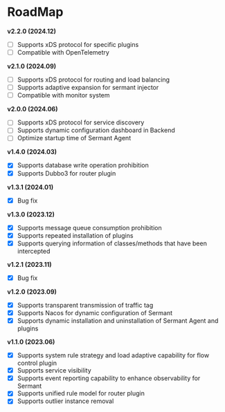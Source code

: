 # RoadMap

**v2.2.0 (2024.12)**

- [ ] Supports xDS protocol for specific plugins
- [ ] Compatible with OpenTelemetry

**v2.1.0 (2024.09)**

- [ ] Supports xDS protocol for routing and load balancing
- [ ] Supports adaptive expansion for sermant injector
- [ ] Compatible with monitor system

**v2.0.0 (2024.06)**

- [ ] Supports xDS protocol for service discovery
- [ ] Supports dynamic configuration dashboard in Backend
- [ ] Optimize startup time of Sermant Agent

**v1.4.0 (2024.03)**

- [x] Supports database write operation prohibition
- [x] Supports Dubbo3 for router plugin

**v1.3.1 (2024.01)**

- [x] Bug fix

**v1.3.0 (2023.12)**

- [x] Supports message queue consumption prohibition
- [x] Supports repeated installation of plugins
- [x] Supports querying information of classes/methods that have been intercepted

**v1.2.1 (2023.11)**

- [x] Bug fix

**v1.2.0 (2023.09)**

- [x] Supports transparent transmission of traffic tag
- [x] Supports Nacos for dynamic configuration of Sermant
- [x] Supports dynamic installation and uninstallation of Sermant Agent and plugins

**v1.1.0 (2023.06)**

- [x] Supports system rule strategy and load adaptive capability for flow control plugin
- [x] Supports service visibility
- [x] Supports event reporting capability to enhance observability for Sermant
- [x] Supports unified rule model for router plugin
- [x] Supports outlier instance removal
